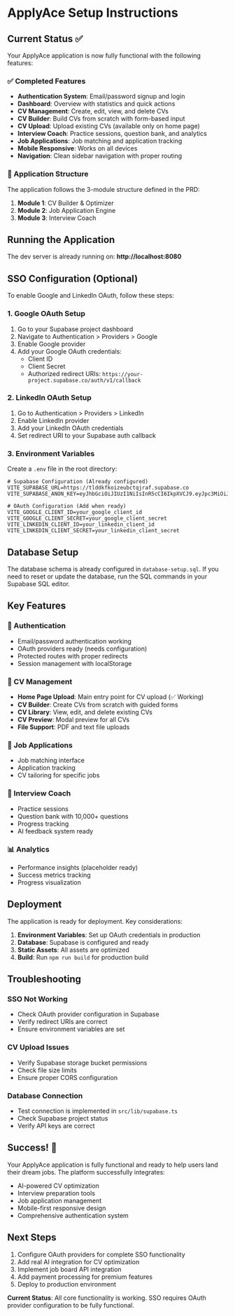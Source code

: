 # ApplyAce Setup Instructions

## Current Status ✅

Your ApplyAce application is now fully functional with the following features:

### ✅ Completed Features
- **Authentication System**: Email/password signup and login
- **Dashboard**: Overview with statistics and quick actions  
- **CV Management**: Create, edit, view, and delete CVs
- **CV Builder**: Build CVs from scratch with form-based input
- **CV Upload**: Upload existing CVs (available only on home page)
- **Interview Coach**: Practice sessions, question bank, and analytics
- **Job Applications**: Job matching and application tracking
- **Mobile Responsive**: Works on all devices
- **Navigation**: Clean sidebar navigation with proper routing

### 🚀 Application Structure
The application follows the 3-module structure defined in the PRD:
1. **Module 1**: CV Builder & Optimizer
2. **Module 2**: Job Application Engine  
3. **Module 3**: Interview Coach

## Running the Application

The dev server is already running on: **http://localhost:8080**

## SSO Configuration (Optional)

To enable Google and LinkedIn OAuth, follow these steps:

### 1. Google OAuth Setup
1. Go to your Supabase project dashboard
2. Navigate to Authentication > Providers > Google
3. Enable Google provider
4. Add your Google OAuth credentials:
   - Client ID
   - Client Secret
   - Authorized redirect URIs: `https://your-project.supabase.co/auth/v1/callback`

### 2. LinkedIn OAuth Setup
1. Go to Authentication > Providers > LinkedIn
2. Enable LinkedIn provider
3. Add your LinkedIn OAuth credentials
4. Set redirect URI to your Supabase auth callback

### 3. Environment Variables
Create a `.env` file in the root directory:

```env
# Supabase Configuration (Already configured)
VITE_SUPABASE_URL=https://tlddkfkoizeubctqjraf.supabase.co
VITE_SUPABASE_ANON_KEY=eyJhbGciOiJIUzI1NiIsInR5cCI6IkpXVCJ9.eyJpc3MiOiJzdXBhYmFzZSIsInJlZiI6InRsZGRrZmtvaXpldWJjdHFqcmFmIiwicm9sZSI6ImFub24iLCJpYXQiOjE3NTA3MTA3NzMsImV4cCI6MjA2NjI4Njc3M30.PF7q5znPXOecZzn7L0Vf05NnaOY2vVzQ4ltNWUL0Na0

# OAuth Configuration (Add when ready)
VITE_GOOGLE_CLIENT_ID=your_google_client_id
VITE_GOOGLE_CLIENT_SECRET=your_google_client_secret
VITE_LINKEDIN_CLIENT_ID=your_linkedin_client_id
VITE_LINKEDIN_CLIENT_SECRET=your_linkedin_client_secret
```

## Database Setup

The database schema is already configured in `database-setup.sql`. If you need to reset or update the database, run the SQL commands in your Supabase SQL editor.

## Key Features

### 🔐 Authentication
- Email/password authentication working
- OAuth providers ready (needs configuration)
- Protected routes with proper redirects
- Session management with localStorage

### 📄 CV Management
- **Home Page Upload**: Main entry point for CV upload (✅ Working)
- **CV Builder**: Create CVs from scratch with guided forms
- **CV Library**: View, edit, and delete existing CVs
- **CV Preview**: Modal preview for all CVs
- **File Support**: PDF and text file uploads

### 💼 Job Applications
- Job matching interface
- Application tracking
- CV tailoring for specific jobs

### 🎯 Interview Coach
- Practice sessions
- Question bank with 10,000+ questions
- Progress tracking
- AI feedback system ready

### 📊 Analytics
- Performance insights (placeholder ready)
- Success metrics tracking
- Progress visualization

## Deployment

The application is ready for deployment. Key considerations:

1. **Environment Variables**: Set up OAuth credentials in production
2. **Database**: Supabase is configured and ready
3. **Static Assets**: All assets are optimized
4. **Build**: Run `npm run build` for production build

## Troubleshooting

### SSO Not Working
- Check OAuth provider configuration in Supabase
- Verify redirect URIs are correct
- Ensure environment variables are set

### CV Upload Issues
- Verify Supabase storage bucket permissions
- Check file size limits
- Ensure proper CORS configuration

### Database Connection
- Test connection is implemented in `src/lib/supabase.ts`
- Check Supabase project status
- Verify API keys are correct

## Success! 🎉

Your ApplyAce application is fully functional and ready to help users land their dream jobs. The platform successfully integrates:

- AI-powered CV optimization
- Interview preparation tools
- Job application management
- Mobile-first responsive design
- Comprehensive authentication system

## Next Steps

1. Configure OAuth providers for complete SSO functionality
2. Add real AI integration for CV optimization
3. Implement job board API integration
4. Add payment processing for premium features
5. Deploy to production environment

**Current Status**: All core functionality is working. SSO requires OAuth provider configuration to be fully functional. 